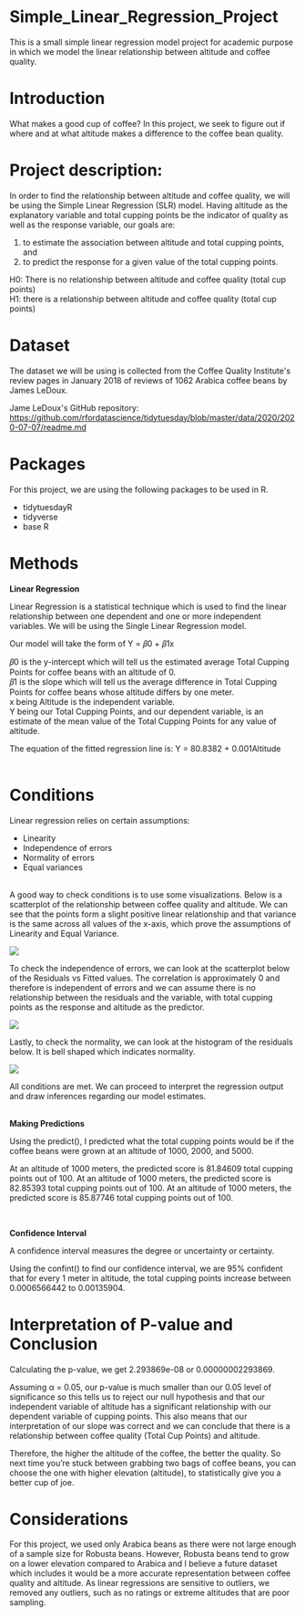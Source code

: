 # Simple_Linear_Regression_Project
This is a small simple linear regression model project for academic purpose in which we model the linear relationship between altitude and coffee quality.

# Introduction

What makes a good cup of coffee? In this project, we seek to figure out if where and at what altitude makes a difference to the coffee bean quality.

# Project description: 

In order to find the relationship between altitude and coffee quality, we will be using the Simple Linear Regression (SLR) model. Having altitude as the explanatory variable and total cupping points be the indicator of quality as well as the response variable, our goals are:
1) to estimate the association between altitude and total cupping points, and
2) to predict the response for a given value of the total cupping points.
    
H0: There is no relationship between altitude and coffee quality (total cup points) \
H1: there is a relationship between altitude and coffee quality (total cup points)

# Dataset

The dataset we will be using is collected from the Coffee Quality Institute's review pages in January 2018 of reviews of 1062 Arabica coffee beans by James LeDoux. 

Jame LeDoux's GitHub repository: <https://github.com/rfordatascience/tidytuesday/blob/master/data/2020/2020-07-07/readme.md>

# Packages
For this project, we are using the following packages to be used in R.

* tidytuesdayR
* tidyverse
* base R

# Methods

**Linear Regression**

Linear Regression is a statistical technique which is used to find the linear relationship between one dependent and one or more independent variables. We will be using the Single Linear Regression model.

Our model will take the form of Y = 𝛽0 + 𝛽1x 

𝛽0 is the y-intercept which will tell us the estimated average Total Cupping Points for coffee beans with an altitude of 0. \
𝛽1 is the slope which will tell us the average difference in Total Cupping Points for coffee beans whose altitude differs by one meter. \
x being Altitude is the independent variable. \
Y being our Total Cupping Points, and our dependent variable, is an estimate of the mean value of the Total Cupping Points for any value of altitude.

The equation of the fitted regression line is:
Y = 80.8382 + 0.001Altitude
<br>
<br>

# Conditions

Linear regression relies on certain assumptions:

* Linearity
* Independence of errors
* Normality of errors
* Equal variances
<br>
A good way to check conditions is to use some visualizations. Below is a scatterplot of the relationship between coffee quality and altitude. We can see that the points form a slight positive linear relationship and that variance is the same across all values of the x-axis, which prove the assumptions of Linearity and Equal Variance.
<br>

![](https://github.com/njeanette03/Simple_Linear_Regression_Project/blob/main/images/SLR.png)


To check the independence of errors, we can look at the scatterplot below of the Residuals vs Fitted values. The correlation is approximately 0 and therefore is independent of errors and we can assume there is no relationship between the residuals and the variable, with total cupping points as the response and altitude as the predictor.

![](https://github.com/njeanette03/Simple_Linear_Regression_Project/blob/main/images/resid_vs_fitted.png)

Lastly, to check the normality, we can look at the histogram of the residuals below. It is bell shaped which indicates normality.

![](https://github.com/njeanette03/Simple_Linear_Regression_Project/blob/main/images/hist.png)


All conditions are met. We can proceed to interpret the regression output and draw inferences regarding our model estimates.
<br>
<br>

**Making Predictions**

Using the predict(), I predicted what the total cupping points would be if the coffee beans were grown at an altitude of 1000, 2000, and 5000.

At an altitude of 1000 meters, the predicted score is 81.84609 total cupping points out of 100.
At an altitude of 1000 meters, the predicted score is 82.85393  total cupping points out of 100.
At an altitude of 1000 meters, the predicted score is 85.87746  total cupping points out of 100.

<br>

**Confidence Interval**

A confidence interval measures the degree or uncertainty or certainty.

Using the confint() to find our confidence interval, we are 95% confident that for every 1 meter in altitude, the total cupping points increase between 0.0006566442 to 0.00135904.


# Interpretation of P-value and Conclusion

Calculating the p-value, we get 2.293869e-08 or 0.00000002293869. 

Assuming α = 0.05, our p-value is much smaller than our 0.05 level of significance so this tells us to reject our null hypothesis and that our independent variable of altitude has a significant relationship with our dependent variable of cupping points. This also means that our interpretation of our slope was correct and we can conclude that there is a relationship between coffee quality (Total Cup Points) and altitude. 

Therefore, the higher the altitude of the coffee, the better the quality. So next time you’re stuck between grabbing two bags of coffee beans, you can choose the one with higher elevation (altitude), to statistically give you a better cup of joe.

# Considerations

For this project, we used only Arabica beans as there were not large enough of a sample size for Robusta beans. However, Robusta beans tend to grow on a lower elevation compared to Arabica and I believe a future dataset which includes it would be a more accurate representation between coffee quality and altitude. As linear regressions are sensitive to outliers, we removed any outliers, such as no ratings or extreme altitudes that are poor sampling.
